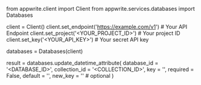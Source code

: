from appwrite.client import Client
from appwrite.services.databases import Databases

client = Client()
client.set_endpoint('https://example.com/v1') # Your API Endpoint
client.set_project('<YOUR_PROJECT_ID>') # Your project ID
client.set_key('<YOUR_API_KEY>') # Your secret API key

databases = Databases(client)

result = databases.update_datetime_attribute(
    database_id = '<DATABASE_ID>',
    collection_id = '<COLLECTION_ID>',
    key = '',
    required = False,
    default = '',
    new_key = '' # optional
)
